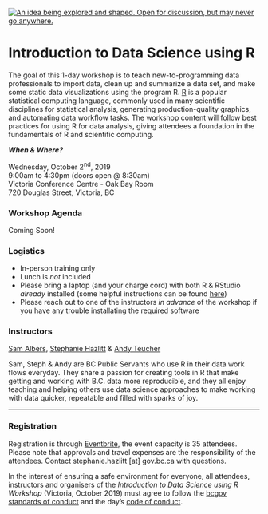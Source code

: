 <a id="devex-badge" rel="Inspiration" href="https://github.com/BCDevExchange/assets/blob/master/README.md"><img alt="An idea being explored and shaped. Open for discussion, but may never go anywhere." style="border-width:0" src="https://assets.bcdevexchange.org/images/badges/inspiration.svg" title="An idea being explored and shaped. Open for discussion, but may never go anywhere." /></a>

<!--
Copyright 2019 Province of British Columbia

This work is licensed under the Creative Commons Attribution 4.0 International License.
To view a copy of this license, visit http://creativecommons.org/licenses/by/4.0/.
-->

# Introduction to Data Science using R 

The goal of this 1-day workshop is to teach new-to-programming data professionals to import data, clean up and summarize a data set, and make some static data visualizations using the program R. [R](https://www.r-project.org/) is a popular statistical computing language, commonly used in many scientific disciplines for statistical analysis, generating production-quality graphics, and automating data workflow tasks. The workshop content will follow best practices for using R for data analysis, giving attendees a foundation in the fundamentals of R and scientific computing.

_**When & Where?**_ 

Wednesday, October 2<sup>nd</sup>, 2019  
9:00am to 4:30pm (doors open @ 8:30am)  
Victoria Conference Centre - Oak Bay Room  
720 Douglas Street, Victoria, BC    


### Workshop Agenda

Coming Soon!


### Logistics
- In-person training only
- Lunch is _not_ included
- Please bring a laptop (and your charge cord) with both R & RStudio _already_ installed (some helpful instructions can be found [here](https://github.com/bcgov/bcgov-data-science-resources/wiki/Installing-R-&-RStudio))
- Please reach out to one of the instructors _in advance_ of the workshop if you have any trouble installating the required software

### Instructors
[Sam Albers](https://github.com/boshek), [Stephanie Hazlitt](https://github.com/stephhazlitt) & [Andy Teucher](https://github.com/ateucher)

Sam, Steph & Andy are BC Public Servants who use R in their data work flows everyday. They share a passion for creating tools in R that make getting and working with B.C. data more reproducible, and they all enjoy teaching and helping others use data science approaches to make working with data quicker, repeatable and filled with sparks of joy. 


------

### Registration
Registration is through [Eventbrite](https://www.eventbrite.ca/e/introduction-to-data-science-in-r-tickets-72430837585), the event capacity is 35 attendees. Please note that approvals and travel expenses are the responsibility of the attendees. Contact stephanie.hazlitt [at] gov.bc.ca with questions.

In the interest of ensuring a safe environment for everyone, all attendees, instructors and organisers of the _Introduction to Data Science using R Workshop_ (Victoria, October 2019) must agree to follow the [bcgov standards of conduct](https://www2.gov.bc.ca/gov/content/careers-myhr/about-the-bc-public-service/ethics-standards-of-conduct/standards-of-conduct) and the day’s [code of conduct](https://www.contributor-covenant.org/version/1/4/code-of-conduct).
